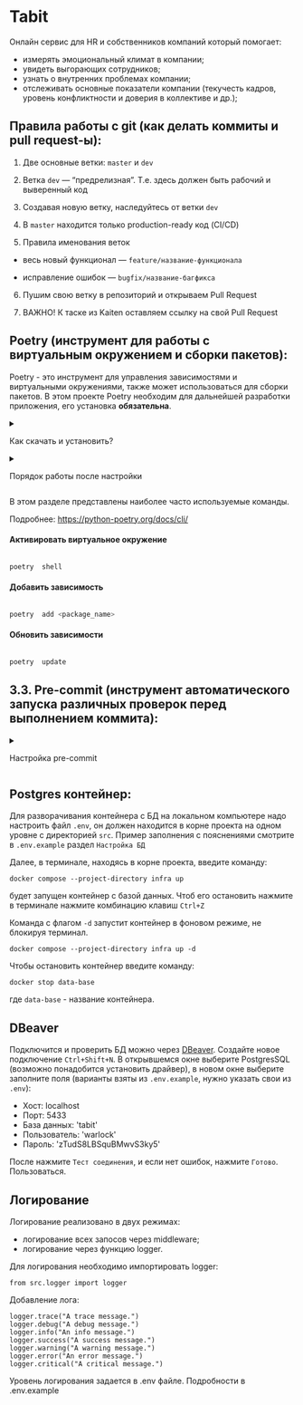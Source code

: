 # Tabit
Онлайн сервис для HR и собственников компаний который помогает:
- измерять эмоциональный климат в компании;
- увидеть выгорающих сотрудников;
- узнать о внутренних проблемах компании;
- отслеживать основные показатели компании (текучесть кадров, уровень конфликтности и доверия в коллективе и др.);


## Правила работы с git (как делать коммиты и pull request-ы)<a id="git"></a>:



1. Две основные ветки: `master` и `dev`

2. Ветка `dev` — “предрелизная”. Т.е. здесь должен быть рабочий и выверенный код

3. Создавая новую ветку, наследуйтесь от ветки `dev`

4. В `master` находится только production-ready код (CI/CD)

5. Правила именования веток

- весь новый функционал — `feature/название-функционала`

- исправление ошибок — `bugfix/название-багфикса`

6. Пушим свою ветку в репозиторий и открываем Pull Request

7. ВАЖНО! К таске из Kaiten оставляем ссылку на свой Pull Request



## Poetry (инструмент для работы с виртуальным окружением и сборки пакетов)<a id="poetry"></a>:




Poetry - это инструмент для управления зависимостями и виртуальными окружениями, также может использоваться для сборки пакетов. В этом проекте Poetry необходим для дальнейшей разработки приложения, его установка <b>обязательна</b>.<br>



<details>

<summary>

Как скачать и установить?

</summary>



### Установка:



Установите poetry, не ниже версии 1.5.0 следуя [инструкции с официального сайта](https://python-poetry.org/docs/#installation).

<details>

<summary>

Команды для установки:

</summary>



Если у Вас уже установлен менеджер пакетов pip, то можно установить командой:


```bash
>  *pip install poetry==1.5.0*
```



Если по каким-то причинам через pip не устанавливается,

то для UNIX-систем и Bash on Windows вводим в консоль следующую команду:



```bash
>  *curl -sSL https://install.python-poetry.org | python -*
```



Для WINDOWS PowerShell:



```pwsh
>  *(Invoke-WebRequest -Uri https://install.python-poetry.org -UseBasicParsing).Content | python -*
```



</details>

<br>

После установки перезапустите оболочку и введите команду



```bash
> poetry --version
```



Если установка прошла успешно, вы получите ответ в формате



> Poetry (version 1.5.0)



P.S.: Если при попытке проверить версию возникает ошибка об отсутствии исполняемого файла

(poetry), необходимо после установки добавить его в Path Вашей системы

(пути указаны по ссылке на официальную инструкцию по установке чуть выше.)



Для дальнейшей работы введите команду:



```bash
> poetry config virtualenvs.in-project true
```



Выполнение данной команды необходимо для создания виртуального окружения в

папке проекта.



После предыдущей команды создаём виртуальное окружение нашего проекта с

помощью команды:



```bash
> poetry install
```



Результатом выполнения команды станет создание в корне проекта папки .venv.

Зависимости для создания окружения берутся из файлов poetry.lock (приоритетнее)

и pyproject.toml



Для добавления новой зависимости в окружение необходимо выполнить команду



```bash
> poetry add <package_name>
```



_Пример использования:_



```bash
> poetry add starlette
```



Также poetry позволяет разделять зависимости необходимые для разработки, от

основных.

Для добавления зависимости необходимой для разработки и тестирования необходимо

добавить флаг ***--dev***



```bash
> poetry add <package_name> --dev
```



_Пример использования:_



```bash
> poetry add pytest --dev
```



</details>



<details>

<summary>

Порядок работы после настройки

</summary>



<br>



Чтобы активировать виртуальное окружение, введите команду:



```bash
> poetry shell
```



Существует возможность запуска скриптов и команд с помощью команды без

активации окружения:



```bash
> poetry run <script_name>.py
```



_Примеры:_



```bash
> poetry run python script_name>.py

>

> poetry run pytest

>

> poetry run black
```



Порядок работы в оболочке не меняется. Пример команды для Win:



```bash
> python src\run_bot.py
```



Доступен стандартный метод работы с активацией окружения в терминале с помощью команд:



Для WINDOWS:



```pwsh
> source .venv/Scripts/activate
```



Для UNIX:



```bash
> source .venv/bin/activate
```



</details>



В этом разделе представлены наиболее часто используемые команды.

Подробнее: https://python-poetry.org/docs/cli/



#### Активировать виртуальное окружение

```bash

poetry  shell

```



#### Добавить зависимость

```bash

poetry  add <package_name>

```



#### Обновить зависимости

```bash

poetry  update

```

## 3.3. Pre-commit (инструмент автоматического запуска различных проверок перед выполнением коммита)<a id="pre-commit"></a>:



<details>

<summary>

Настройка pre-commit

</summary>

<br>

1. Убедиться, что pre-comit установлен:



```bash

pre-commit  --version

```

2. Настроить git hook скрипт:



```bash

pre-commit install

```



Далее при каждом коммите у вас будет происходить автоматическая проверка
линтером, а так же будет происходить автоматическое приведение к единому стилю.

</details>


## Postgres контейнер<a id="docker-local-bd"></a>:

Для разворачивания контейнера с БД на локальном компьютере надо настроить файл `.env`, он должен находится в корне проекта на одном уровне с директорией `src`. Пример заполнения с пояснениями смотрите в `.env.example` раздел `Настройка БД`

Далее, в терминале, находясь в корне проекта, введите команду:

```
docker compose --project-directory infra up
```
будет запущен контейнер с базой данных. Чтоб его остановить нажмите в терминале нажмите комбинацию клавиш `Ctrl+Z`

Команда с флагом `-d` запустит контейнер в фоновом режиме, не блокируя терминал.
```
docker compose --project-directory infra up -d
```
Чтобы остановить контейнер введите команду:
```
docker stop data-base
```
где `data-base` - название контейнера.


## DBeaver
Подключится и проверить БД можно через [DBeaver](https://dbeaver.io/). Создайте новое подключение `Ctrl+Shift+N`. В открывшемся окне выберите PostgresSQL (возможно понадобится установить драйвер), в новом окне выберите заполните поля (варианты взяты из `.env.example`, нужно указать свои из `.env`):
- Хост: localhost
- Порт: 5433
- База данных: 'tabit'
- Пользователь: 'warlock'
- Пароль: 'zTudS8LBSquBMwvS3ky5'

После нажмите `Тест соединения`, и если нет ошибок, нажмите `Готово`. Пользоваться.


## Логирование
Логирование реализовано в двух режимах:
- логирование всех запосов через middleware;
- логирование через функцию logger.

Для логирования необходимо импортировать logger:
```
from src.logger import logger
```
Добавление лога:
```
logger.trace("A trace message.")
logger.debug("A debug message.")
logger.info("An info message.")
logger.success("A success message.")
logger.warning("A warning message.")
logger.error("An error message.")
logger.critical("A critical message.")
```
Уровень логирования задается в .env файле. Подробности в .env.example
